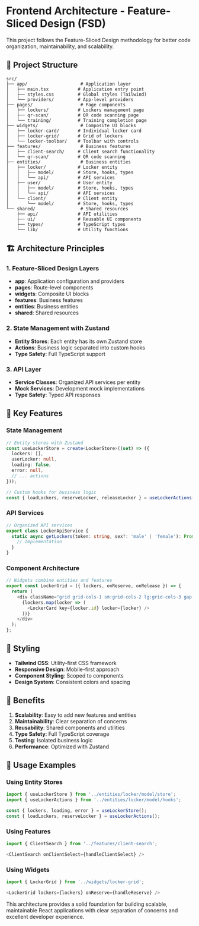 # Frontend Architecture - Feature-Sliced Design (FSD)

This project follows the Feature-Sliced Design methodology for better code organization, maintainability, and scalability.

## 📁 Project Structure

```
src/
├── app/                    # Application layer
│   ├── main.tsx           # Application entry point
│   ├── styles.css         # Global styles (Tailwind)
│   └── providers/         # App-level providers
├── pages/                  # Page components
│   ├── lockers/           # Lockers management page
│   ├── qr-scan/           # QR code scanning page
│   └── training/          # Training completion page
├── widgets/                # Composite UI blocks
│   ├── locker-card/       # Individual locker card
│   ├── locker-grid/       # Grid of lockers
│   └── locker-toolbar/    # Toolbar with controls
├── features/               # Business features
│   ├── client-search/     # Client search functionality
│   └── qr-scan/           # QR code scanning
├── entities/               # Business entities
│   ├── locker/            # Locker entity
│   │   ├── model/         # Store, hooks, types
│   │   └── api/           # API services
│   ├── user/              # User entity
│   │   ├── model/         # Store, hooks, types
│   │   └── api/           # API services
│   └── client/            # Client entity
│       └── model/         # Store, hooks, types
└── shared/                 # Shared resources
    ├── api/               # API utilities
    ├── ui/                # Reusable UI components
    ├── types/             # TypeScript types
    └── lib/               # Utility functions
```

## 🏗️ Architecture Principles

### 1. **Feature-Sliced Design Layers**
- **app**: Application configuration and providers
- **pages**: Route-level components
- **widgets**: Composite UI blocks
- **features**: Business features
- **entities**: Business entities
- **shared**: Shared resources

### 2. **State Management with Zustand**
- **Entity Stores**: Each entity has its own Zustand store
- **Actions**: Business logic separated into custom hooks
- **Type Safety**: Full TypeScript support

### 3. **API Layer**
- **Service Classes**: Organized API services per entity
- **Mock Services**: Development mock implementations
- **Type Safety**: Typed API responses

## 🔧 Key Features

### **State Management**
```typescript
// Entity stores with Zustand
const useLockerStore = create<LockerStore>((set) => ({
  lockers: [],
  userLocker: null,
  loading: false,
  error: null,
  // ... actions
}));

// Custom hooks for business logic
const { loadLockers, reserveLocker, releaseLocker } = useLockerActions();
```

### **API Services**
```typescript
// Organized API services
export class LockerApiService {
  static async getLockers(token: string, sex?: 'male' | 'female'): Promise<Locker[]> {
    // Implementation
  }
}
```

### **Component Architecture**
```typescript
// Widgets combine entities and features
export const LockerGrid = ({ lockers, onReserve, onRelease }) => {
  return (
    <div className="grid grid-cols-1 sm:grid-cols-2 lg:grid-cols-3 gap-4">
      {lockers.map(locker => (
        <LockerCard key={locker.id} locker={locker} />
      ))}
    </div>
  );
};
```

## 🎨 Styling

- **Tailwind CSS**: Utility-first CSS framework
- **Responsive Design**: Mobile-first approach
- **Component Styling**: Scoped to components
- **Design System**: Consistent colors and spacing

## 🚀 Benefits

1. **Scalability**: Easy to add new features and entities
2. **Maintainability**: Clear separation of concerns
3. **Reusability**: Shared components and utilities
4. **Type Safety**: Full TypeScript coverage
5. **Testing**: Isolated business logic
6. **Performance**: Optimized with Zustand

## 📱 Usage Examples

### **Using Entity Stores**
```typescript
import { useLockerStore } from '../entities/locker/model/store';
import { useLockerActions } from '../entities/locker/model/hooks';

const { lockers, loading, error } = useLockerStore();
const { loadLockers, reserveLocker } = useLockerActions();
```

### **Using Features**
```typescript
import { ClientSearch } from '../features/client-search';

<ClientSearch onClientSelect={handleClientSelect} />
```

### **Using Widgets**
```typescript
import { LockerGrid } from '../widgets/locker-grid';

<LockerGrid lockers={lockers} onReserve={handleReserve} />
```

This architecture provides a solid foundation for building scalable, maintainable React applications with clear separation of concerns and excellent developer experience.